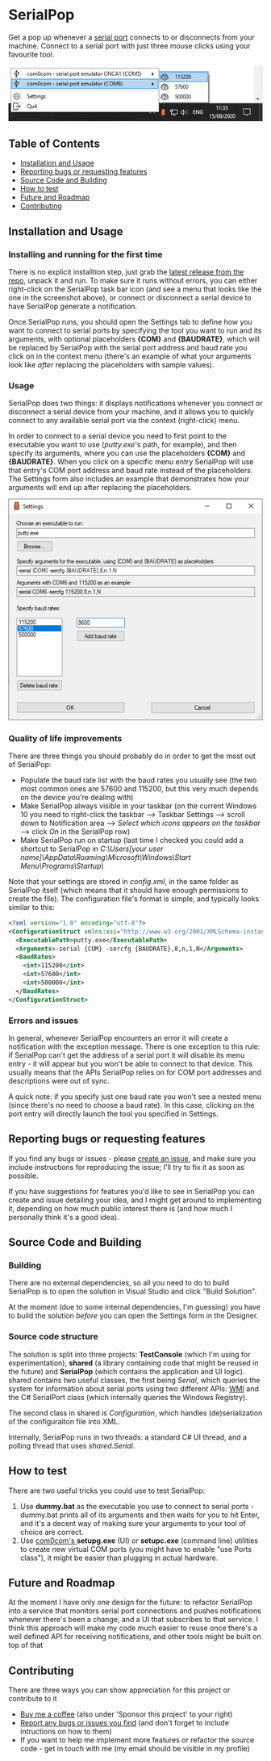 # SerialPop

Get a pop up whenever a [serial port](https://en.wikipedia.org/wiki/Serial_port) connects to or disconnects from your machine.
Connect to a serial port with just three mouse clicks using your favourite tool.

![This is what the context menu might look like](docs/images/menu.png)


## Table of Contents
* [Installation and Usage](#installation-and-usage)
* [Reporting bugs or requesting features](#reporting-bugs-or-requesting-features)
* [Source Code and Building](#source-code-and-building)
* [How to test](#how-to-test)
* [Future and Roadmap](#future-and-roadmap)
* [Contributing](#contributing)


## Installation and Usage
### Installing and running for the first time
There is no explicit installtion step, just grab the [latest release from the repo](https://github.com/alk0ve/SerialPop/releases), unpack it and run. To make sure it runs without errors, you can either right-click on the SerialPop task bar icon (and see a menu that looks like the one in the screenshot above), or connect or disconnect a serial device to have SerialPop generate a notification.

Once SerialPop runs, you should open the Settings tab to define how you want to connect to serial ports by specifying the tool you want to run and its arguments, with optional placeholders **{COM}** and **{BAUDRATE}**, which will be replaced by SerialPop with the serial port address and baud rate you click on in the context menu (there's an example of what your arguments look like *after* replacing the placeholders with sample values).

### Usage
SerialPop does two things: it displays notifications whenever you connect or disconnect a serial device from your machine, and it allows you to quickly connect to any available serial port via the context (right-click) menu.

In order to connect to a serial device you need to first point to the executable you want to use (*putty.exe*'s path, for example), and then specify its arguments, where you can use the placeholders **{COM}** and **{BAUDRATE}**. When you click on a specific menu entry SerialPop will use that entry's COM port address and baud rate instead of the placeholders. The Settings form also includes an example that demonstrates how your arguments will end up after replacing the placeholders.

![A sample Settings form](docs/images/settings.png)

### Quality of life improvements
There are three things you should probably do in order to get the most out of SerialPop:
* Populate the baud rate list with the baud rates you usually see (the two most common ones are 57600 and 115200, but this very much depends on the device you're dealing with)
* Make SerialPop always visible in your taskbar (on the current Windows 10 you need to right-click the taskbar --> Taskbar Settings --> scroll down to Notification area --> *Select which icons appears on the taskbar* --> click *On* in the SerialPop row)
* Make SerialPop run on startup (last time I checked you could add a shortcut to SerialPop in *C:\Users\[your user name]\AppData\Roaming\Microsoft\Windows\Start Menu\Programs\Startup*)

Note that your settings are stored in *config.xml*, in the same folder as SerialPop itself (which means that it should have enough permissions to create the file).
The configuration file's format is simple, and typically looks similar to this:
```xml
<?xml version="1.0" encoding="utf-8"?>
<ConfigurationStruct xmlns:xsi="http://www.w3.org/2001/XMLSchema-instance" xmlns:xsd="http://www.w3.org/2001/XMLSchema">
  <ExecutablePath>putty.exe</ExecutablePath>
  <Arguments>-serial {COM} -sercfg {BAUDRATE},8,n,1,N</Arguments>
  <BaudRates>
    <int>115200</int>
    <int>57600</int>
    <int>500000</int>
  </BaudRates>
</ConfigurationStruct>
```


### Errors and issues
In general, whenever SerialPop encounters an error it will create a notification with the exception message. There is one exception to this rule: if SerialPop can't get the address of a serial port it will disable its menu entry - it will appear but you won't be able to connect to that device. This usually means that the APIs SerialPop relies on for COM port addresses and descriptions were out of sync.

A quick note: if you specify just one baud rate you won't see a nested menu (since there's no need to choose a baud rate). In this case, clicking on the port entry will directly launch the tool you specified in Settings.


## Reporting bugs or requesting features
If you find any bugs or issues - please [create an issue](https://github.com/alk0ve/SerialPop/issues), and make sure you include instructions for reproducing the issue; I'll try to fix it as soon as possible.

If you have suggestions for features you'd like to see in SerialPop you can create and issue detailing your idea, and I might get around to implementing it, depending on how much public interest there is (and how much I personally think it's a good idea).


## Source Code and Building
### Building
There are no external dependencies, so all you need to do to build SerialPop is to open the solution in Visual Studio and click "Build Solution".

At the moment (due to some internal dependencies, I'm guessing) you have to build the solution *before* you can open the Settings form in the Designer.

### Source code structure
The solution is split into three projects: **TestConsole** (which I'm using for experimentation), **shared** (a library containing code that might be reused in the future) and **SerialPop** (which contains the application and UI logic). shared contains two useful classes, the first being *Serial*, which queries the system for information about serial ports using two different APIs: [WMI](https://en.wikipedia.org/wiki/Windows_Management_Instrumentation) and the C# SerialPort class (which internally queries the Windows Registry).

The second class in shared is *Configuration*, which handles (de)serialization of the configuraiton file into XML.

Internally, SerialPop runs in two threads: a standard C# UI thread, and a polling thread that uses *shared.Serial*.


## How to test
There are two useful tricks you could use to test SerialPop:
1. Use **dummy.bat** as the executable you use to connect to serial ports - dummy.bat prints all of its arguments and then waits for you to hit Enter, and it's a decent way of making sure your arguments to your tool of choice are correct.
2. Use [com0com's ](http://com0com.sourceforge.net/) **setupg.exe** (UI) or **setupc.exe** (command line) utilities to create new virtual COM ports (you might have to enable "use Ports class"), it might be easier than plugging in actual hardware.


## Future and Roadmap
At the moment I have only one design for the future: to refactor SerialPop into a service that monitors serial port connections and pushes notifications whenever there's been a change, and a UI that subscribes to that service. I think this approach will make my code much easier to reuse once there's a well defined API for receiving notifications, and other tools might be built on top of that


## Contributing
There are three ways you can show appreciation for this project or contribute to it
* [Buy me a coffee](https://ko-fi.com/alk0ve) (also under 'Sponsor this project' to your right)
* [Report any bugs or issues you find](https://github.com/alk0ve/SerialPop/issues) (and don't forget to include intructions on how to them)
* If you want to help me implement more features or refactor the source code - get in touch with me (my email should be visible in my profile)


	
